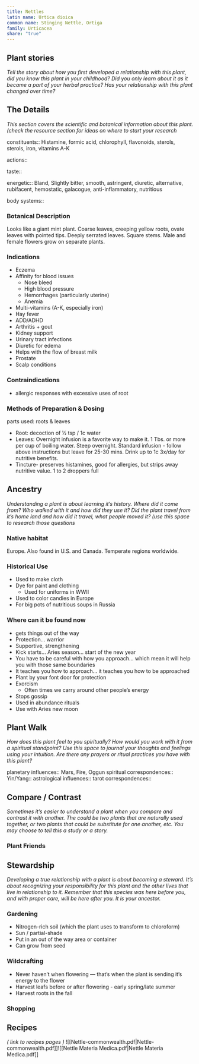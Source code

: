 ```yaml
---
title: Nettles
latin name: Urtica dioica
common name: Stinging Nettle, Ortiga
family: Urticacea
share: "true"
---
```

## Plant stories
_Tell the story about how you first developed a relationship with this plant, did you know this plant in your childhood? Did you only learn about it as it became a part of your herbal practice? Has your relationship with this plant changed over time?_

## The Details
_This section covers the scientific and botanical information about this plant. (check the resource section for ideas on where to start your research_

constituents:: Histamine, formic acid, chlorophyll, flavonoids, sterols, sterols, iron, vitamins A-K

actions::

taste::

energetic:: Bland, Slightly bitter, smooth, astringent, diuretic, alternative, rubifacent, hemostatic, galacogue, anti-inflammatory, nutritious

body systems::

### Botanical Description
Looks like a giant mint plant. Coarse leaves, creeping yellow roots, ovate leaves with pointed tips. Deeply serrated leaves. Square stems. Male and female flowers grow on separate plants.


### Indications
- Eczema
- Affinity for blood issues
    - Nose bleed
    - High blood pressure
    - Hemorrhages (particularly uterine)
    - Anemia
- Multi-vitamins (A-K, especially iron)
- Hay fever
- ADD/ADHD
- Arthritis + gout
- Kidney support
- Urinary tract infections
- Diuretic for edema
- Helps with the flow of breast milk
- Prostate
- Scalp conditions

### Contraindications
- allergic responses with excessive uses of root

### Methods of Preparation & Dosing
parts used:  roots & leaves
- Root: decoction of 1⁄2 tsp / 1c water
- Leaves: Overnight infusion is a favorite way to make it. 1 Tbs. or more per cup of boiling water. Steep overnight. Standard infusion - follow above instructions but leave for 25-30 mins. Drink up to 1c 3x/day for nutritive benefits.
- Tincture- preserves histamines, good for allergies, but strips away nutritive value. 1 to 2 droppers full

## Ancestry
_Understanding a plant is about learning it’s history. Where did it come from? Who walked with it and how did they use it? Did the plant travel from it’s home land and how did it travel, what people moved it? (use this space to research those questions_

### Native habitat
Europe. Also found in U.S. and Canada. Temperate regions worldwide.

### Historical Use
- Used to make cloth
- Dye for paint and clothing
    - Used for uniforms in WWII
- Used to color candies in Europe
- For big pots of nutritious soups in Russia

### Where can it be found now
- gets things out of the way
- Protection… warrior
- Supportive, strengthening
- Kick starts… Aries season… start of the new year
- You have to be careful with how you approach… which mean it will help you with those same boundaries
- It teaches you how to approach… it teaches you how to be approached
- Plant by your font door for protection
- Exorcism
    - Often times we carry around other people’s energy
- Stops gossip
- Used in abundance rituals
- Use with Aries new moon



## Plant Walk
_How does this plant feel to you spiritually? How would you work with it from a spiritual standpoint? Use this space to journal your thoughts and feelings using your intuition. Are there any prayers or ritual practices you have with this plant?_

planetary influences:: Mars, Fire, Oggun
spiritual correspondences::
Yin/Yang::
astrological influences::
tarot correspondences::

## Compare / Contrast
_Sometimes it’s easier to understand a plant when you compare and contrast it with another. The could be two plants that are naturally used together, or two plants that could be substitute for one another, etc. You may choose to tell this a study or a story._

### Plant Friends


## Stewardship
_Developing a true relationship with a plant is about becoming a steward. It’s about recognizing your responsibility for this plant and the other lives that live in relationship to it. Remember that this species was here before you, and with proper care, will be here after you. It is your ancestor._

### Gardening
- Nitrogen-rich soil (which the plant uses to transform to chloroform)
- Sun / partial-shade
- Put in an out of the way area or container
- Can grow from seed

### Wildcrafting
- Never haven’t when flowering — that’s when the plant is sending it’s energy to the flower
- Harvest leafs before or after flowering - early spring/late summer
- Harvest roots in the fall

### Shopping


## Recipes
_( link to recipes pages )_
![[Nettle-commonwealth.pdf|Nettle-commonwealth.pdf]]![[Nettle  Materia Medica.pdf|Nettle  Materia Medica.pdf]]